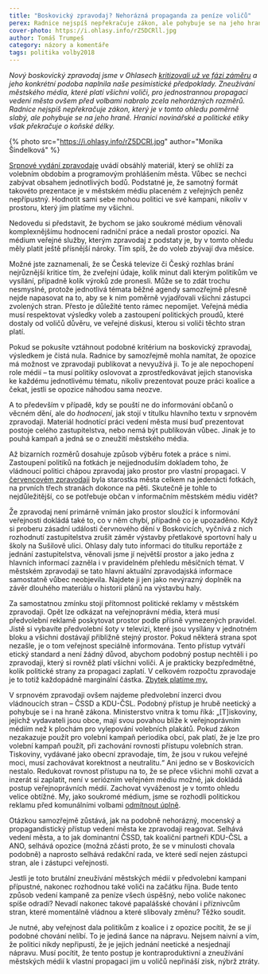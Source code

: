 ```yaml
---
title: "Boskovický zpravodaj? Nehorázná propaganda za peníze voličů"
perex: Radnice nejspíš nepřekračuje zákon, ale pohybuje se na jeho hraně. Hranici novinářské a politické etiky však překračuje o koňské délky.
cover-photo: https://i.ohlasy.info/rZ5DCRll.jpg
author: Tomáš Trumpeš
category: názory a komentáře
tags: politika volby2018
---
```


*Nový boskovický zpravodaj jsme v Ohlasech [kritizovali už ve fázi záměru](http://www.ohlasy.info/clanky/2017/08/komentar-zpravodaj.html) a jeho konkrétní podoba naplnila naše pesimistické předpoklady. Zneužívání městského média, které platí všichni voliči, pro jednostrannou propagaci vedení města ovšem před volbami nabralo zcela nehorázných rozměrů. Radnice nejspíš nepřekračuje zákon, který je v tomto ohledu poměrně slabý, ale pohybuje se na jeho hraně. Hranici novinářské a politické etiky však překračuje o koňské délky.*

{% photo src="https://i.ohlasy.info/rZ5DCRl.jpg" author="Monika Šindelková" %}

[Srpnové vydání zpravodaje](http://www.boskovice.cz/assets/File.ashx?id_org=832&id_dokumenty=34317) uvádí obsáhlý materiál, který se ohlíží za volebním obdobím a programovým prohlášením města. Vůbec se nechci zabývat obsahem jednotlivých bodů. Podstatné je, že samotný formát takovéto prezentace je v městském médiu placeném z veřejných peněz nepřípustný. Hodnotit sami sebe mohou politici ve své kampani, nikoliv v prostoru, který jim platíme my všichni.

Nedovedu si představit, že bychom se jako soukromé médium věnovali komplexnějšímu hodnocení radniční práce a nedali prostor opozici. Na médium veřejné služby, kterým zpravodaj z podstaty je, by v tomto ohledu měly platit ještě přísnější nároky. Tím spíš, že do voleb zbývají dva měsíce.

Možné jste zaznamenali, že se Česká televize či Český rozhlas brání nejrůznější kritice tím, že zveřejní údaje, kolik minut dali kterým politikům ve vysílání, případně kolik výroků zde pronesli. Může se to zdát trochu nesmyslné, protože jednotlivá témata běžné agendy samozřejmě přesně nejde napasovat na to, aby se k nim poměrně vyjadřovali všichni zástupci zvolených stran. Přesto je důležité tento rámec nepomíjet. Veřejná média musí respektovat výsledky voleb a zastoupení politických proudů, které dostaly od voličů důvěru, ve veřejné diskusi, kterou si voliči těchto stran platí.

Pokud se pokusíte vztáhnout podobné kritérium na boskovický zpravodaj, výsledkem je čistá nula. Radnice by samozřejmě mohla namítat, že opozice má možnost ve zpravodaji publikovat a nevyužívá ji. To je ale nepochopení role médií – ta musí politiky oslovovat a zprostředkovávat jejich stanoviska ke každému jednotlivému tématu, nikoliv prezentovat pouze práci koalice a čekat, jestli se opozice náhodou sama neozve.

A to především v případě, kdy se pouští ne do informování občanů o věcném dění, ale do *hodnocení*, jak stojí v titulku hlavního textu v srpnovém zpravodaji. Materiál hodnotící práci vedení města musí buď prezentovat postoje celého zastupitelstva, nebo nemá být publikován vůbec. Jinak je to pouhá kampaň a jedná se o zneužití městského média.

Až bizarních rozměrů dosahuje způsob výběru fotek a práce s nimi. Zastoupení politiků na fotkách je nejjednoduším dokladem toho, že vládnoucí politici chápou zpravodaj jako prostor pro vlastní propagaci. V [červencovém zpravodaji](http://www.boskovice.cz/assets/File.ashx?id_org=832&id_dokumenty=33955) byla starostka města celkem na jedenácti fotkách, na prvních třech stranách dokonce na pěti. Skutečně je tohle to nejdůležitější, co se potřebuje občan v informačním městském médiu vidět?

Že zpravodaj není primárně vnímán jako prostor sloužící k informování veřejnosti dokládá také to, co v něm chybí, případně co je upozaděno. Když si proberu zásadní události červnového dění v Boskovicích, vyčnívá z nich rozhodnutí zastupitelstva zrušit záměr výstavby přetlakové sportovní haly u školy na Sušilově ulici. Ohlasy daly tuto informaci do titulku reportáže z jednání zastupitelstva, věnovali jsme jí největší prostor a jako jedna z hlavních informací zazněla i v pravidelném přehledu měsíčních témat. V městském zpravodaji se tato hlavní aktuální zpravodajská informace samostatně vůbec neobjevila. Najdete ji jen jako nevýrazný doplněk na závěr dlouhého materiálu o historii plánů na výstavbu haly.

Za samostatnou zmínku stojí přítomnost politické reklamy v městském zpravodaji. Opět lze odkázat na veřejnoprávní média, která musí předvolební reklamě poskytovat prostor podle přísně vymezených pravidel. Jistě si vybavíte předvolební šoty v televizi, které jsou vysílány v jednotném bloku a všichni dostávají přibližně stejný prostor. Pokud některá strana spot nezašle, je o tom veřejnost speciálně informována. Tento přístup vytváří etický standard a není žádný důvod, abychom podobný postup nechtěli i po zpravodaji, který si rovněž platí všichni voliči. A je prakticky bezpředmětné, kolik politické strany za propagaci zaplatí. V celkovém rozpočtu zpravodaje je to totiž každopádně marginální částka. [Zbytek platíme my.](https://www.hlidacstatu.cz/Detail/4194300)

V srpnovém zpravodaji ovšem najdeme předvolební inzerci dvou vládnoucích stran – ČSSD a KDU-ČSL. Podobný přístup je hrubě neetický a pohybuje se i na hraně zákona. Ministerstvo vnitra k tomu říká: „[T]iskoviny, jejichž vydavateli jsou obce, mají svou povahou blíže k veřejnoprávním médiím než k plochám pro vylepování volebních plakátů. Pokud zákon nezakazuje použít pro volební kampaň periodika obcí, pak platí, že je lze pro volební kampaň použít, při zachování rovnosti přístupu volebních stran. Tiskoviny, vydávané jako obecní zpravodaje, tím, že jsou v rukou veřejné moci, musí zachovávat korektnost a neutralitu.“ Ani jedno se v Boskovicích nestalo. Redukovat rovnost přístupu na to, že se přece všichni mohli ozvat a inzerát si zaplatit, není v seriózním veřejném médiu možné, jak dokládá postup veřejnoprávních médií. Zachovat vyváženost je v tomto ohledu velice obtížné. My, jako soukromé médium, jsme se rozhodli politickou reklamu před komunálními volbami [odmítnout úplně](http://www.ohlasy.info/clanky/2018/05/politicka-reklama.html).

Otázkou samozřejmě zůstává, jak na podobně nehorázný, mocenský a propagandistický přístup vedení města ke zpravodaji reagovat. Selhává vedení města, a to jak dominantní ČSSD, tak koaliční partneři KDU-ČSL a ANO, selhává opozice (možná zčásti proto, že se v minulosti chovala podobně) a naprosto selhává redakční rada, ve které sedí nejen zástupci stran, ale i zástupci veřejnosti.

Jestli je toto brutální zneužívání městských médií v předvolební kampani přípustné, nakonec rozhodnou také voliči na začátku října. Bude tento způsob vedení kampaně za peníze všech úspěšný, nebo voliče nakonec spíše odradí? Nevadí nakonec takové papalášské chování i příznivcům stran, které momentálně vládnou a které slibovaly změnu? Těžko soudit.

Je nutné, aby veřejnost dala politikům z koalice i z opozice pocítit, že se jí podobné chování nelíbí. To je jediná šance na nápravu. Nejsem naivní a vím, že politici nikdy nepřipustí, že je jejich jednání neetické a nesjednají nápravu. Musí pocítit, že tento postup je kontraproduktivní a zneužívání městských médií k vlastní propagaci jim u voličů nepřináší zisk, nýbrž ztráty.
